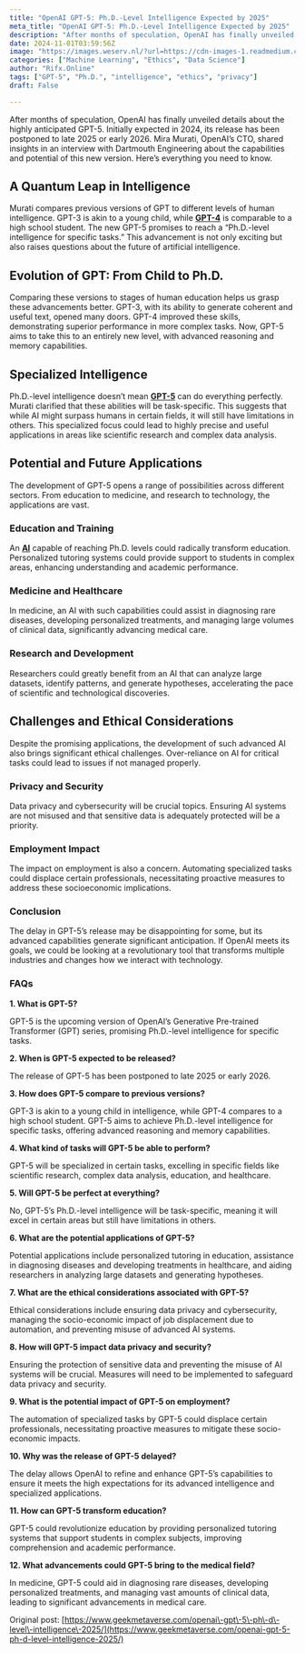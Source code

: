 ```yaml
---
title: "OpenAI GPT-5: Ph.D.-Level Intelligence Expected by 2025"
meta_title: "OpenAI GPT-5: Ph.D.-Level Intelligence Expected by 2025"
description: "After months of speculation, OpenAI has finally unveiled details about the highly anticipated GPT-5. Initially expected in 2024, its…"
date: 2024-11-01T03:59:56Z
image: "https://images.weserv.nl/?url=https://cdn-images-1.readmedium.com/v2/resize:fit:800/1*OasnWeS5mgAX_0hIpirO5Q.jpeg"
categories: ["Machine Learning", "Ethics", "Data Science"]
author: "Rifx.Online"
tags: ["GPT-5", "Ph.D.", "intelligence", "ethics", "privacy"]
draft: False

---
```







After months of speculation, OpenAI has finally unveiled details about the highly anticipated GPT\-5\. Initially expected in 2024, its release has been postponed to late 2025 or early 2026\. Mira Murati, OpenAI’s CTO, shared insights in an interview with Dartmouth Engineering about the capabilities and potential of this new version. Here’s everything you need to know.


## A Quantum Leap in Intelligence

Murati compares previous versions of GPT to different levels of human intelligence. GPT\-3 is akin to a young child, while [**GPT\-4**](https://www.geekmetaverse.com/gpt-4-unveils-its-secrets-a-combination-of-8-smaller-models/) is comparable to a high school student. The new GPT\-5 promises to reach a “Ph.D.\-level intelligence for specific tasks.” This advancement is not only exciting but also raises questions about the future of artificial intelligence.


## Evolution of GPT: From Child to Ph.D.

Comparing these versions to stages of human education helps us grasp these advancements better. GPT\-3, with its ability to generate coherent and useful text, opened many doors. GPT\-4 improved these skills, demonstrating superior performance in more complex tasks. Now, GPT\-5 aims to take this to an entirely new level, with advanced reasoning and memory capabilities.


## Specialized Intelligence

Ph.D.\-level intelligence doesn’t mean [**GPT\-5**](https://www.geekmetaverse.com/openai-ceo-confirms-that-gpt-5-is-already-in-development/) can do everything perfectly. Murati clarified that these abilities will be task\-specific. This suggests that while AI might surpass humans in certain fields, it will still have limitations in others. This specialized focus could lead to highly precise and useful applications in areas like scientific research and complex data analysis.


## Potential and Future Applications

The development of GPT\-5 opens a range of possibilities across different sectors. From education to medicine, and research to technology, the applications are vast.


### Education and Training

An [**AI**](https://www.geekmetaverse.com/apple-updates-ai-takes-center-stage-with-siri-integration-chatgpt-partnership-and-elon-musk-concerns/) capable of reaching Ph.D. levels could radically transform education. Personalized tutoring systems could provide support to students in complex areas, enhancing understanding and academic performance.


### Medicine and Healthcare

In medicine, an AI with such capabilities could assist in diagnosing rare diseases, developing personalized treatments, and managing large volumes of clinical data, significantly advancing medical care.


### Research and Development

Researchers could greatly benefit from an AI that can analyze large datasets, identify patterns, and generate hypotheses, accelerating the pace of scientific and technological discoveries.


## Challenges and Ethical Considerations

Despite the promising applications, the development of such advanced AI also brings significant ethical challenges. Over\-reliance on AI for critical tasks could lead to issues if not managed properly.


### Privacy and Security

Data privacy and cybersecurity will be crucial topics. Ensuring AI systems are not misused and that sensitive data is adequately protected will be a priority.


### Employment Impact

The impact on employment is also a concern. Automating specialized tasks could displace certain professionals, necessitating proactive measures to address these socioeconomic implications.


### Conclusion

The delay in GPT\-5’s release may be disappointing for some, but its advanced capabilities generate significant anticipation. If OpenAI meets its goals, we could be looking at a revolutionary tool that transforms multiple industries and changes how we interact with technology.


### FAQs

**1\. What is GPT\-5?**

GPT\-5 is the upcoming version of OpenAI’s Generative Pre\-trained Transformer (GPT) series, promising Ph.D.\-level intelligence for specific tasks.

**2\. When is GPT\-5 expected to be released?**

The release of GPT\-5 has been postponed to late 2025 or early 2026\.

**3\. How does GPT\-5 compare to previous versions?**

GPT\-3 is akin to a young child in intelligence, while GPT\-4 compares to a high school student. GPT\-5 aims to achieve Ph.D.\-level intelligence for specific tasks, offering advanced reasoning and memory capabilities.

**4\. What kind of tasks will GPT\-5 be able to perform?**

GPT\-5 will be specialized in certain tasks, excelling in specific fields like scientific research, complex data analysis, education, and healthcare.

**5\. Will GPT\-5 be perfect at everything?**

No, GPT\-5’s Ph.D.\-level intelligence will be task\-specific, meaning it will excel in certain areas but still have limitations in others.

**6\. What are the potential applications of GPT\-5?**

Potential applications include personalized tutoring in education, assistance in diagnosing diseases and developing treatments in healthcare, and aiding researchers in analyzing large datasets and generating hypotheses.

**7\. What are the ethical considerations associated with GPT\-5?**

Ethical considerations include ensuring data privacy and cybersecurity, managing the socio\-economic impact of job displacement due to automation, and preventing misuse of advanced AI systems.

**8\. How will GPT\-5 impact data privacy and security?**

Ensuring the protection of sensitive data and preventing the misuse of AI systems will be crucial. Measures will need to be implemented to safeguard data privacy and security.

**9\. What is the potential impact of GPT\-5 on employment?**

The automation of specialized tasks by GPT\-5 could displace certain professionals, necessitating proactive measures to mitigate these socio\-economic impacts.

**10\. Why was the release of GPT\-5 delayed?**

The delay allows OpenAI to refine and enhance GPT\-5’s capabilities to ensure it meets the high expectations for its advanced intelligence and specialized applications.

**11\. How can GPT\-5 transform education?**

GPT\-5 could revolutionize education by providing personalized tutoring systems that support students in complex subjects, improving comprehension and academic performance.

**12\. What advancements could GPT\-5 bring to the medical field?**

In medicine, GPT\-5 could aid in diagnosing rare diseases, developing personalized treatments, and managing vast amounts of clinical data, leading to significant advancements in medical care.

Original post: [https://www.geekmetaverse.com/openai\-gpt\-5\-ph\-d\-level\-intelligence\-2025/](https://www.geekmetaverse.com/openai-gpt-5-ph-d-level-intelligence-2025/)


